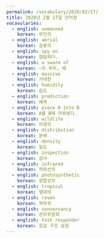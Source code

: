 ```yaml
---
permalink: /vocabulary/2020/02/17/
title: 2020년 2월 17일 단어장
vocavularies:
  - english: unmanned
    korean: 무인의
  - english: aerial
    korean: 공중의
  - english: spy on
    korean: 염탐하다.
  - english: a swarm of
    korean: ~의 무리, 떼
  - english: massive
    korean: 거대한
  - english: humidity
    korean: 습도
  - english: prediction
    korean: 예측
  - english: piece A into B
    korean: A를 B에 끼워넣다.
  - english: wildlife
    korean: 야생의
  - english: distribution
    korean: 분배
  - english: density
    korean: 밀도
  - english: inspection
    korean: 검사
  - english: infrared
    korean: 적외선의
  - english: photosynthetic
    korean: 광합성의
  - english: tropical
    korean: 열대의
  - english: raven
    korean: 까마귀
  - english: conservancy
    korean: 관리위원회
  - english: fast responder
    korean: 응급 구조 요원
---
```

